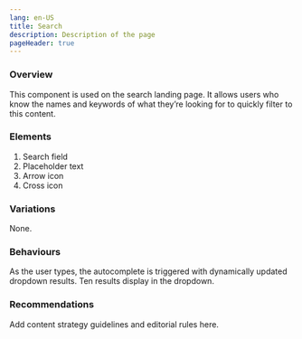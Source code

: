 ```yaml
---
lang: en-US
title: Search
description: Description of the page
pageHeader: true
---
```


### Overview
This component is used on the search landing page. It allows users who know the names and keywords of what they’re looking for to quickly filter to this content.

### Elements
<DemoSearchFilter/>

1. Search field
2. Placeholder text
3. Arrow icon
4. Cross icon

### Variations
None.

### Behaviours
As the user types, the autocomplete is triggered with dynamically updated dropdown results. Ten results display in the dropdown.

### Recommendations
Add content strategy guidelines and editorial rules here.
